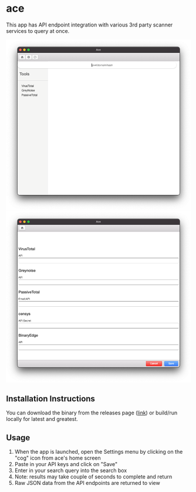 # ace
This app has API endpoint integration with various 3rd party scanner services to query at once.

![alt text](./images/main-screen.png "Home screen")
![alt text](./images/settings-menu.png "Settings menu")

## Installation Instructions
You can download the binary from the releases page ([link](https://github.com/heyjokim/ace/releases)) or build/run locally for latest and greatest.

## Usage
1. When the app is launched, open the Settings menu by clicking on the "cog" icon from ace's home screen
2. Paste in your API keys and click on "Save"
3. Enter in your search query into the search box
4. Note: results may take couple of seconds to complete and return
5. Raw JSON data from the API endpoints are returned to view
